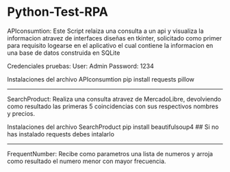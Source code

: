# Python-Test-RPA

APIconsumtion: Este Script relaiza una consulta a un api y visualiza la informacion atravez de interfaces diseñas en tkinter, solicitado como primer para requisito logearse en el aplicativo el cual contiene la informacion en una base de datos construida en SQLite 

Credenciales pruebas:
User: Admin
Password: 1234

Instalaciones del archivo APIconsumtion
pip install requests pillow 

-------------------------------------------------------------------------------
SearchProduct: Realiza una consulta atravez de MercadoLibre, devolviendo como resultado las primeras 5 coincidencias con sus respectivos nombres y precios.

Instalaciones del archivo SearchProduct
pip install beautifulsoup4 ## Si no has instalado requests debes intalarlo

-------------------------------------------------------------------------------
FrequentNumber: Recibe como parametros una lista de numeros y arroja como resultado el numero menor con mayor frecuencia.

